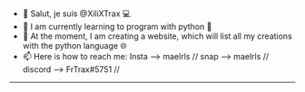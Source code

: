 - 👋 Salut, je suis @XiliXTrax 💻
- 👀 I am currently learning to program with python 🐍
- 🌱 At the moment, I am creating a website, which will list all my creations with the python language 🌐
- 📫 Here is how to reach me: 
                                   Insta --> maelrls // 
                                   snap --> maelrls // 
                                   discord --> FrTrax#5751 //

----------------------------------------------------------------------------------------------------------------------------

<!---
XiliXTrax/XiliXTrax is a ✨ special ✨ repository because its `README.md` (this file) appears on your GitHub profile.
You can click the Preview link to take a look at your changes.
--->
